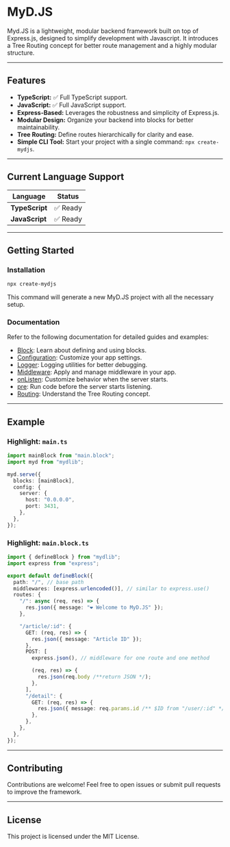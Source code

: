# MyD.JS

Myd.JS is a lightweight, modular backend framework built on top of Express.js, designed to simplify development with Javascript. It introduces a Tree Routing concept for better route management and a highly modular structure.

---

## Features

- **TypeScript:** ✅ Full TypeScript support.
- **JavaScript:** ✅ Full JavaScript support.
- **Express-Based:** Leverages the robustness and simplicity of Express.js.
- **Modular Design:** Organize your backend into blocks for better maintainability.
- **Tree Routing:** Define routes hierarchically for clarity and ease.
- **Simple CLI Tool:** Start your project with a single command: `npx create-mydjs`.

---

## Current Language Support

| Language       | Status   |
| -------------- | -------- |
| **TypeScript** | ✅ Ready |
| **JavaScript** | ✅ Ready |

---

## Getting Started

### Installation

```bash
npx create-mydjs
```

This command will generate a new MyD.JS project with all the necessary setup.

### Documentation

Refer to the following documentation for detailed guides and examples:

- [Block](/./github/docs/en/block.md): Learn about defining and using blocks.
- [Configuration](/./github/docs/en/config.md): Customize your app settings.
- [Logger](/./github/docs/en/logger.md): Logging utilities for better debugging.
- [Middleware](/./github/docs/en/middleware.md): Apply and manage middleware in your app.
- [onListen](/./github/docs/en/onListen.md): Customize behavior when the server starts.
- [pre](/./github/docs/en/pre.md): Run code before the server starts listening.
- [Routing](/./github/docs/en/routing.md): Understand the Tree Routing concept.

---

## Example

### Highlight: `main.ts`

```ts
import mainBlock from "main.block";
import myd from "mydlib";

myd.serve({
  blocks: [mainBlock],
  config: {
    server: {
      host: "0.0.0.0",
      port: 3431,
    },
  },
});
```

### Highlight: `main.block.ts`

```ts
import { defineBlock } from "mydlib";
import express from "express";

export default defineBlock({
  path: "/", // base path
  middlewares: [express.urlencoded()], // similar to express.use()
  routes: {
    "/": async (req, res) => {
      res.json({ message: "❤️ Welcome to MyD.JS" });
    },

    "/article/:id": {
      GET: (req, res) => {
        res.json({ message: "Article ID" });
      },
      POST: [
        express.json(), // middleware for one route and one method

        (req, res) => {
          res.json(req.body /**return JSON */);
        },
      ],
      "/detail": {
        GET: (req, res) => {
          res.json({ message: req.params.id /** $ID from "/user/:id" */ });
        },
      },
    },
  },
});
```

---

## Contributing

Contributions are welcome! Feel free to open issues or submit pull requests to improve the framework.

---

## License

This project is licensed under the MIT License.
